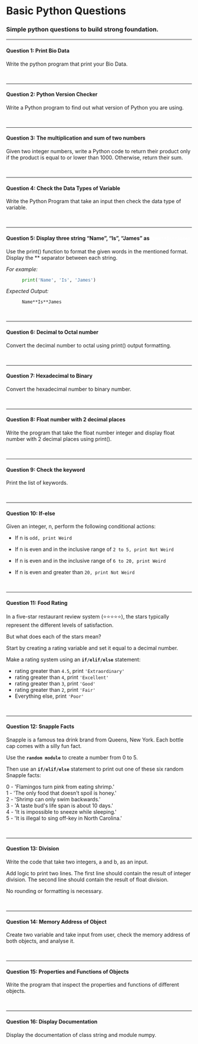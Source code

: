 # Basic Python Questions

### Simple python questions to build strong foundation.    

<hr style="height: 3px; background: darkgray; border: none;">   

      
         


#### Question 1: **Print Bio Data**  
Write the python program that print your Bio Data.
    

 <br>  
 
---
#### Question 2: **Python Version Checker**  
Write a Python program to find out what version of Python you are using.
   

 <br>  
 
---
#### Question 3: **The multiplication and sum of two numbers**         
Given two integer numbers, write a Python code to return their product only if the product is equal to or lower than 1000. Otherwise, return their sum.
  

 <br>  
 
---
#### Question 4: **Check the Data Types of Variable**   
Write the Python Program that take an input then check the data type of variable.   

 <br>  
 

---
#### Question 5: **Display three string “Name”, “Is”, “James” as <code style="color: white;">Name\*\*Is\*\*James</code>**  
Use the print() function to format the given words in the mentioned format. Display the ** separator between each string.  
   

 *For example:*
  ``` Python     
        print('Name', 'Is', 'James')    
   ```    
 *Expected Output:*   
 ```text  
       Name**Is**James
 ```    
 
 <br>  
     
  ---
  #### Question 6: **Decimal to Octal number**    
   Convert the decimal number to octal using print() output formatting.
     

 <br>  

---
#### Question 7: **Hexadecimal to Binary**   
Convert the hexadecimal number to binary number.

 <br>    

 ---  

#### Question 8: **Float number with 2 decimal places**   
Write the program that take the float number integer and display float number with 2 decimal places using print().   

<br>    

---     
#### Question 9: **Check the keyword**   
Print the list of keywords.    

<br>

---   
#### Question 10: **If-else**  
Given an integer, n, perform the following conditional actions:

- If n is `odd, print Weird`

- If n is even and in the inclusive range of  `2 to 5, print Not Weird`
- If n is even and in the inclusive range of `6 to 20, print Weird`
- If n is even and greater than `20, print Not Weird`

<br>  

---
#### Question 11: **Food Rating**  
In a five-star restaurant review system (⭐️⭐️⭐️⭐️⭐️), the stars typically represent the different levels of satisfaction.

But what does each of the stars mean?

Start by creating a rating variable and set it equal to a decimal number.

Make a rating system using an **`if/elif/else`** statement:

- rating greater than `4.5`, print `'Extraordinary'`
- rating greater than `4`, print `'Excellent'`
- rating greater than `3`, print `'Good'`
- rating greater than `2`, print `'Fair'`
- Everything else, print `'Poor'`  

<br>   

---
#### Question 12: **Snapple Facts**  
Snapple is a famous tea drink brand from Queens, New York. Each bottle cap comes with a silly fun fact.

Use the **`random module`** to create a number from 0 to 5.

Then use an **`if/elif/else`** statement to print out one of these six random Snapple facts:

0 - 'Flamingos turn pink from eating shrimp.'  
1 - 'The only food that doesn't spoil is honey.'  
2 - 'Shrimp can only swim backwards.'  
3 - 'A taste bud's life span is about 10 days.'  
4 - 'It is impossible to sneeze while sleeping.'  
5 - 'It is illegal to sing off-key in North Carolina.'   

<br>   

---
#### Question 13: **Division**  
Write the code that take two integers, a and b, as an input.

Add logic to print two lines. The first line should contain the result of integer division. The second line should contain the result of float division.

No rounding or formatting is necessary.    

<br>  

---   
#### Question 14: **Memory Address of Object**  
Create two variable and take input from user, check the memory address of both objects, and analyse it.   

<br>   

---
#### Question 15: **Properties and Functions of Objects**   
Write the program that inspect the properties and functions of different objects.    

<br>   

---   
#### Question 16: **Display Documentation**   
Display the documentation of class string and module numpy.  





